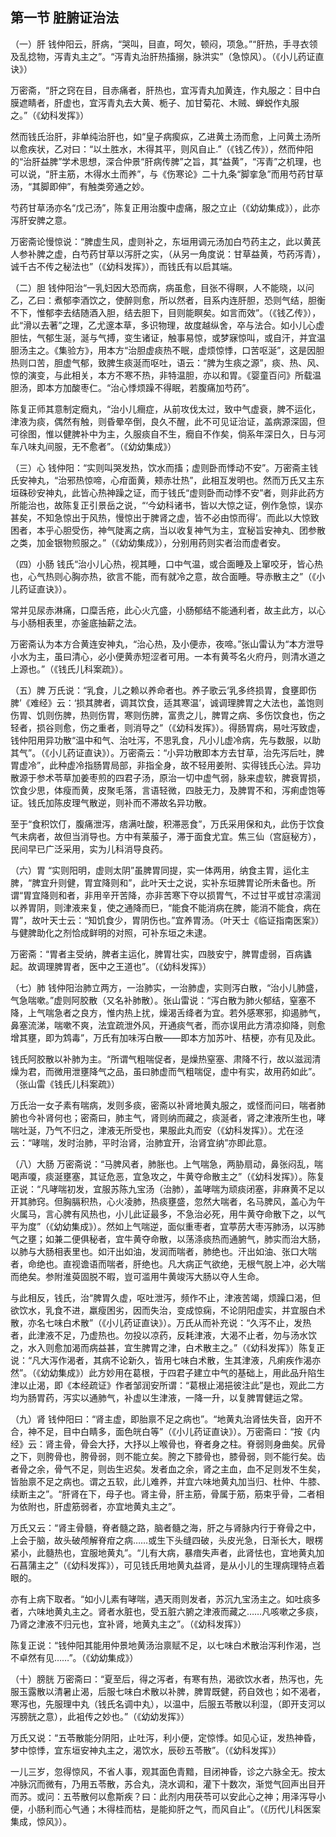 ## 第一节 脏腑证治法

（一）肝 钱仲阳云，肝病，“哭叫，目直，呵欠，顿闷，项急。”“肝热，手寻衣领及乱捻物，泻青丸主之”。“泻青丸治肝热搐搦，脉洪实”（急惊风）。（《小儿药证直诀》）

万密斋，“肝之窍在目，目赤痛者，肝热也，宜泻青丸加黄连，作丸服之：目中白膜遮睛者，肝虚也，宜泻青丸去大黄、栀子、加甘菊花、木贼、蝉蜕作丸服之。”（《幼科发挥》）

然而钱氏治肝，非单纯治肝也，如“皇子病瘈疭，乙进黄土汤而愈，上问黄土汤所以愈疾状，乙对曰：“以土胜水，木得其平，则风自止.”（《钱乙传》），然而仲阳的“治肝益脾”学术思想，深合仲景“肝病传脾”之旨，其“益黄”，“泻青”之机理，也可以说，“肝主筋，木得水土而养”，与《伤寒论》二十九条“脚挛急”而用芍药甘草汤，“其脚即伸”，有触类旁通之妙。

芍药甘草汤亦名“戊己汤”，陈复正用治腹中虚痛，服之立止（《幼幼集成》），此亦泻肝安脾之意。

万密斋论慢惊说：“脾虚生风，虚则补之，东垣用调元汤加白芍药主之，此以黄芪人参补脾之虚，白芍药甘草以泻肝之实，（从另一角度说：甘草益黄，芍药泻青），诚千古不传之秘法也”（《幼科发挥》），而钱氏有以启其端。

（二）胆 钱仲阳治“一乳妇因大恐而病，病虽愈，目张不得瞑，人不能晓，以问乙，乙曰：煮郁李酒饮之，使醉则愈，所以然者，目系内连肝胆，恐则气结，胆衡不下，惟郁李去结随酒入胆，结去胆下，目则能瞑矣。如言而效”。（《钱乙传》），此“滑以去著”之理，乙尤邃本草，多识物理，故度越纵舍，卒与法合。如小儿心虚胆怯，气郁生涎，涎与气搏，变生诸证，触事易惊，或梦寐惊叫，或自汗，并宜温胆汤主之。《集验方》，用本方“治胆虚痰热不眠，虚烦惊悸，口苦呕涎”，这是因胆热则口苦，胆虚气郁，致脾生痰涎而呕吐，语云：“脾为生痰之源”，痰、热、风、惊的演变，与此相关，本方不寒不热，非特温胆，亦以和胃。《婴童百问》所载温胆汤，即本方加酸枣仁。“治心悸烦躁不得眠，若腹痛加芍药”。

陈复正师其意制定癇丸，“治小儿癎症，从前攻伐太过，致中气虚衰，脾不运化，津液为痰，偶然有触，则昏晕卒倒，良久不醒，此不可见证治证，盖病源深固，但可徐图，惟以健脾补中为主，久服痰自不生，癇自不作矣，倘系年深日久，日与河车八味丸间服，无不愈者”。（《幼幼集成》）

（三）心 钱仲阳：“实则叫哭发热，饮水而搐；虚则卧而悸动不安”。万密斋主钱氏安神丸，“治邪热惊啼，心疳面黄，颊赤壮热”，此相互发明也。然而万氏又主东垣硃砂安神丸，此皆心热神躁之证，而于钱氏“虚则卧而动悸不安”者，则非此药方所能治也，故陈复正引景岳之说，“‘今幼科诸书，皆以大惊之证，例作急惊，误亦甚矣，不知急惊出于风热，慢惊出于脾肾之虚，皆不必由惊而得’。而此以大惊致困者，本乎心胆受伤，神气陡离之病，当以收复神气为主，宜秘旨安神丸、团参散之类，加金银物煎服之。”（《幼幼集成》），分别用药则实者治而虚者安。

（四）小肠 钱氏“治小儿心热，视其睡，口中气温，或合面睡及上窜咬牙，皆心热也，心气热则心胸亦热，欲言不能，而有就冷之意，故合面睡。导赤散主之”（《小儿药证直诀》）。

常并见尿赤淋痛，口糜舌疮，此心火亢盛，小肠郁结不能通利者，故主此方，以心与小肠相表里，亦釜底抽薪之法。

万密斋认为本方合黄连安神丸，“治心热，及小便赤，夜啼。”张山雷认为“本方泄导小水为主，虽曰清心，必小便黄赤短涩者可用。一本有黄芩名火府丹，则清水道之上源也。”（《钱氏儿科案疏》）。

（五）脾 万氏说：“乳食，儿之赖以养命者也。养子歌云‘乳多终损胃，食壅即伤脾’《难经》云：‘损其脾者，调其饮食，适其寒温’，诚调理脾胃之大法也，盖饱则伤胃、饥则伤脾，热则伤胃，寒则伤脾，富贵之儿，脾胃之病、多伤饮食也，伤之轻者，损谷则愈，伤之重者，则消导之”（《幼科发挥》）。得肠胃病，易吐泻致虚，钱仲阳用异功散“温中和气、治吐泻，不思乳食，凡小儿虚冷病，先与数服，以助其气”。（《小儿药证直诀》）。万密斋云：“小异功散即本方去甘草，治先泻后吐，脾胃虚冷”，此种虚冷指肠胃局部，非指全身，故不轻用姜附、实得钱氏心法。异功散源于参术苓草加姜枣煎的四君子汤，原治一切中虚气弱，脉来虚软，脾衰胃损，饮食少思，体瘦而黄，皮聚毛落，言语轻微，四肢无力，及脾胃不和，泻痢虚饱等证。钱氏加陈皮理气散逆，则补而不滞故名异功散。

至于“食积饮仃，腹痛泄泻，痞满吐酸，积滞恶食”，万氏采用保和丸，此伤于饮食气未病者，故但当消导也。方中有莱菔子，滞于面食尤宜。焦三仙（宫庭秘方），民间早已广泛采用，实为儿科消导良药。

（六）胃 “实则阳明，虚则太阴”虽脾胃同提，实一体两用，纳食主胃，运化主脾，“脾宜升则健，胃宜降则和”，此叶天士之说，实补东垣脾胃论所未备也。所谓“胃宜降则和者，非用辛开苦降，亦非苦寒下夺以损胃气，不过甘平或甘凉濡润以养胃阴，则津液来复，使之通降而巳，“能食不能消病在脾，能消不能食，病在胃”，故叶天士云：“知饥食少，胃阴伤也。”宜养胃汤。（叶天士《临证指南医案》）与健脾助化之剂恰成鲜明的对照，可补东垣之未逮。

万密斋：“胃者主受纳，脾者主运化，脾胃壮实，四肢安宁，脾胃虚弱，百病蠭起。故调理脾胃者，医中之王道也”。（《幼科发挥》）

（七）肺 钱仲阳治肺立两方，一治肺实，一治肺虚，实则泻白散，“治小儿肺盛，气急喘嗽。”虚则阿胶散（又名补肺散）。张山雷说：“泻白散为肺火郁结，窒塞不降，上气喘急者之良方，惟内热上扰，燥渴舌绛者为宜。若外感寒邪，抑遏肺气，鼻塞流涕，喘嗽不爽，法宜疏泄外风，开通痰气者，而亦误用此方清凉抑降，则愈增其壅，即为鸩毒”，万氏有加味泻白散——即本方加苏叶、桔梗，亦有见及此。

钱氏阿胶散以补肺为主。“所谓气粗喘促者，是燥热窒塞、肃降不行，故以滋润清燥为君，而微用泄壅降气之品，虽曰肺虚而气粗喘促，虚中有实，故用药如此”。（张山雷《钱氏儿科案疏》）

万氏治一女子素有喘病，发则多痰，密斋以补肾地黄丸服之，或怪而问曰，喘者肺腑也今补肾何也；密斋曰，肺主气，肾则纳而藏之，痰涎者，肾之津液所生也，哮喘吐涎，乃气不归之，津液无所受也，果服此丸而安（《幼科发挥》）。尤在泾云：“哮喘，发时治肺，平时治肾，治肺宜开，治肾宜纳”亦即此意。

（八）大肠 万密斋说：“马脾风者，肺胀也。上气喘急，两胁扇动，鼻张闷乱，喘喝声嗄，痰涎壅塞，其证危恶，宜急攻之，牛黄夺命散主之”（《幼科发挥》）。陈复正说：“凡哮喘初发，宜服苏陈九宝汤（治肺），盖哮喘为顽痰闭塞，非麻黄不足以开其肺窍。但胸膈积热，心火凌肺，热痰壅盛，忽然大喘者，名马脾风，盖心为午火属马，言心脾有风热也，小儿此证最多，不急治必死，用牛黄夺命散下之，以气平为度”（《幼幼集成》）。然如上气喘逆，面似重枣者，宜葶苈大枣泻肺汤，以泻肺气之壅；如兼二便俱秘者，宜牛黄夺命散，以荡涤痰热而通腑气，肺实而治大肠，以肺与大肠相表里也。如汗出如油，发润而喘者，肺绝也。汗出如油、张口大喘者，命绝也。直视谵语而喘者，肝绝也。凡大病正气欲绝，无根气脱上冲，必大喘而绝矣。参附淮萸固脱不暇，豈可滥用牛黄竣泻大肠以夺人生命。

与此相反，钱氏，治“脾胃久虚，呕吐泄泻，频作不止，津液苦竭，烦躁口渴，但欲饮水，乳食不进，羸瘦困劣，因而失治，变成惊痫，不论阴阳虚实，并宜服白术散，亦名七味白术散”（《小儿药证直诀》）。万氏从而补充说：“久泻不止，发热者，此津液不足，乃虚热也。勿投以凉药，反耗津液，大渴不止者，勿与汤水饮之，水入则愈加渴而病益甚，宜生脾胃之津，白术散主之。”（《幼科发挥》）陈复正说：“凡大泻作渴者，其病不论新久，皆用七味白术散，生其津液，凡痢疾作渴亦然”。（《幼幼集成》）此方妙用在葛根，于四君子建立中气的基础上，用此品升陷生津以止渴，即《本经疏证》作者邹润安所谓：“葛根止渴挹彼注此”是也，观此二方均为肠胃药，泻实以通肺气，补虚以生津液，一降一升，以复脾胃健运之常。

（九）肾 钱仲阳曰：“肾主虚，即胎禀不足之病也”。“地黄丸治肾怯失音，囟开不合，神不足，目中白睛多，面色㿠白等”（《小儿药证直诀》）。万密斋曰：“按《内经》云：肾主骨，骨会大抒，大抒以上喉骨也，脊者身之柱。脊弱则身曲矣。尻骨之下，则胯骨也，胯骨弱，则不能立矣。胯之下膝骨也，膝骨弱，则不能行矣。齿者骨之余，骨气不足，则齿生迟矣。发者血之余，肾之主血，血不足则发不生矣，皆胎禀不足之病也。谓之五软，此儿难养，并宜六味地黄丸加当归、杜仲、牛膝、续断主之”。“肝肾在下，母子也。肾主骨，肝主筋，骨属于筋，筋束乎骨，二者相为依附也，肝虚筋弱者，亦宜地黄丸主之”。

万氏又云：“肾主骨髓，脊者髓之路，脑者髓之海，肝之与肾脉内行于脊骨之中，上会于脑，故头破颅解脊疳之病……或生下头缝四破，头皮光急，日渐长大，眼楞紧小，此髓热也，宜服地黄丸”。“儿有大病，暴瘖失声者，此肾怯也，宜地黄丸加石菖蒲主之”（《幼科发挥》），可见钱氏用地黄丸益肾，是从小儿的生理病理特点着眼的。

亦有上病下取者。“如小儿素有哮喘，遇天雨则发者，苏沉九宝汤主之。如吐痰多者，六味地黄丸主之。肾者水脏也，受五脏六腑之津液而藏之……凡咳嗽之多痰，乃肾之津液不归元也，宜补肾，地黄丸主之”。（《幼科发挥》）

陈复正说：“钱仲阳其能用仲景地黄汤治禀赋不足，以七味白术散治泻利作渴，岂不卓然有见……”。（《幼幼集成》）

（十）膀胱 万密斋曰：“夏至后，得之泻者，有寒有热，渴欲饮水者，热泻也，先服玉露散以清暑止渴，后服七味白术散以补脾，脾胃既健，药自效也；如不渴者，寒泻也，先服理中丸（钱氏名调中丸），以温中，后服五苓散以利湿，（即开支河以泻膀胱之意），此袓传之妙也。”（《幼幼发挥》）

万氏又说：“五苓散能分阴阳，止吐泻，利小便，定惊悸。如见心证，发热神昏，梦中惊悸，宜东垣安神丸主之，渴饮水，辰砂五苓散”。（《幼科发挥》）

一儿三岁，忽得惊风，不省人事，观其面色青黯，目闭神昏，诊之六脉全无。按太冲脉沉而微有，乃用五苓散，苏合丸，浇水调和，灌下十数次，渐觉气回声出目开而苏。或问：五苓散何以愈斯疾？曰：此剂内用茯苓可以安此心之神；用泽泻导小便，小肠利而心气通；木得桂而枯，是能抑肝之气，而风自止”。（《历代儿科医案集成，惊风》）。
